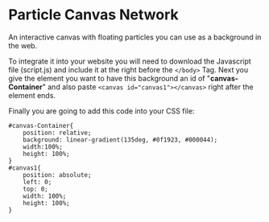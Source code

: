 

# Particle Canvas Network
An interactive canvas with floating particles you can use as a background in the web.

To integrate it into your website you will need to download the Javascript file (script.js) and include it at the right before the `</body>` Tag.
Next you give the element you want to have this background an id of "**canvas-Container**" and also paste `<canvas id="canvas1"></canvas>` right after the element ends.

Finally you are going to add this code into your CSS file:

    #canvas-Container{
	    position: relative;
	    background: linear-gradient(135deg, #0f1923, #000044);
	    width:100%;
	    height: 100%;
    }
    #canvas1{
	    position: absolute;
	    left: 0; 
	    top: 0;
	    width: 100%;
	    height: 100%;
    }

